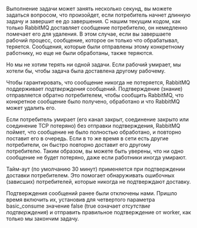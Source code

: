 Выполнение задачи может занять несколько секунд, вы можете задаться вопросом, что произойдет, если потребитель начнет длинную задачу и завершит ее до завершения. С нашим текущим кодом, как только RabbitMQ доставляет сообщение потребителю, он немедленно помечает его для удаления. В этом случае, если вы завершаете рабочий процесс, сообщение, которое он только что обрабатывал, теряется. Сообщения, которые были отправлены этому конкретному работнику, но еще не были обработаны, также теряются.

Но мы не хотим терять ни одной задачи. Если рабочий умирает, мы хотели бы, чтобы задача была доставлена ​​другому рабочему.

Чтобы гарантировать, что сообщение никогда не потеряется, RabbitMQ поддерживает _подтверждения_ сообщений. Подтверждение (знание) отправляется обратно потребителем, чтобы сообщить RabbitMQ, что конкретное сообщение было получено, обработано и что RabbitMQ может удалить его.

Если потребитель умирает (его канал закрыт, соединение закрыто или соединение TCP потеряно) без отправки подтверждения, RabbitMQ поймет, что сообщение не было полностью обработано, и повторно поставит его в очередь. Если в то же время в сети есть другие потребители, он быстро повторно доставит его другому потребителю. Таким образом, вы можете быть уверены, что ни одно сообщение не будет потеряно, даже если работники иногда умирают.

Тайм-аут (по умолчанию 30 минут) применяется при подтверждении доставки потребителем. Это помогает обнаруживать ошибочных (зависших) потребителей, которые никогда не подтверждают доставку.

Подтверждения сообщений ранее были отключены нами. Пришло время включить их, установив для четвертого параметра basic_consume значение false (true означает _отсутствие подтверждения_) и отправить правильное подтверждение от worker, как только мы закончим задачу.